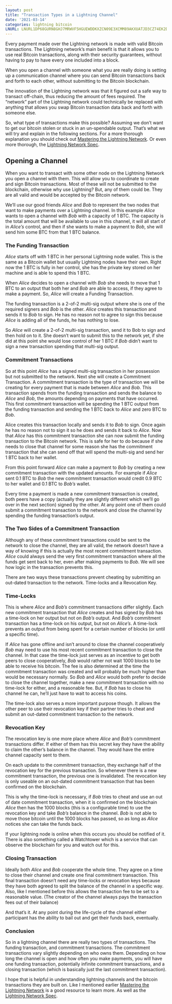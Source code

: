 ```yaml
---
layout: post
title: "Transaction Types in a Lightning Channel"
date: '2021-03-14'
categories: lightning bitcoin 
LNURL: LNURL1DP68GURN8GHJ7MRWVF5HGUEWDDKXZCN09E3XCMM89AKXUATJD3CZ74EK2DGNGNQ32UVAS
---
```

Every payment made over the Lightning network is made with valid Bitcoin transactions. The Lightning network’s main benefit is that it allows you to use real Bitcoin transactions, along with their security guarantees, without having to pay to have every one included into a block.

When you open a channel with someone what you are really doing is setting up a communication channel where you can send Bitcoin transactions back and forth to each other, without submitting to the Bitcoin blockchain.

The innovation of the Lightning network was that it figured out a safe way to transact off-chain, thus reducing the amount of fees required. The “network” part of the Lightning network could technically be replaced with anything that allows you swap Bitcoin transaction data back and forth with someone else.

So, what type of transactions make this possible? Assuming we don’t want to get our bitcoin stolen or stuck in an un-spendable output. That’s what we will try and explain in the following sections. For a more thorough explanation you should check out [Mastering the Lightning Network](https://github.com/lnbook/lnbook). Or even more thorough, the [Lightning Network Spec](https://github.com/lightningnetwork/lightning-rfc).

## Opening a Channel
When you want to transact with some other node on the Lightning Network you open a channel with them. This will allow you to coordinate to create and sign Bitcoin transactions. Most of these will not be submitted to the blockchain, otherwise why use Lightning? But, any of them could be. They are all valid and would be accepted by the Bitcoin network.

We’ll use our good friends *Alice* and *Bob* to represent the two nodes that want to make payments over a Lightning channel. In this example *Alice* wants to open a channel with *Bob* with a capacity of 1 BTC. The capacity is the total amount that will be available to use in this channel, it will all start of in *Alice’s* control, and then if she wants to make a payment to *Bob*, she will send him some BTC from that 1 BTC balance.

### The Funding Transaction

*Alice* starts off with 1 BTC in her personal Lightning node wallet. This is the same as a Bitcoin wallet but usually Lightning nodes have their own. Right now the 1 BTC is fully in her control, she has the private key stored on her machine and is able to spend this 1 BTC. 

When *Alice* decides to open a channel with *Bob* she needs to move that 1 BTC to an output that both her and *Bob* are able to access, if they agree to make a payment. So, *Alice* will create a Funding Transaction.

The funding transaction is a 2-of-2 multi-sig output where she is one of the required signers and *Bob* is the other. *Alice* creates this transaction and sends it to *Bob* to sign. He has no reason not to agree to sign this because *Alice* is adding all of the funds, he has nothing to lose.

So *Alice* will create a 2-of-2 multi-sig transaction, send it to Bob to sign and then hold on to it. She doesn’t want to submit this to the network yet, if she did at this point she would lose control of her 1 BTC if *Bob* didn’t want to sign a new transaction spending that multi-sig output.

### Commitment Transactions

So at this point *Alice* has a signed multi-sig transaction in her possession but not submitted to the network. Next she will create a Commitment Transaction. A commitment transaction is the type of transaction we will be creating for every payment that is made between *Alice* and *Bob*. This transaction spends from the funding transaction and sends the balance to *Alice* and *Bob*, the amounts depending on payments that have occurred. This first commitment transaction will be spending the 1 BTC output from the funding transaction and sending the 1 BTC back to *Alice* and zero BTC to *Bob*. 

Alice creates this transaction locally and sends it to *Bob* to sign. Once again he has no reason not to sign it so he does and sends it back to *Alice*. Now that *Alice* has this commitment transaction she can now submit the funding transaction to the Bitcoin network. This is safe for her to do because if she needs to close that channel for some reason she has the commitment transaction that she can send off that will spend the multi-sig and send her 1 BTC back to her wallet.

From this point forward *Alice* can make a payment to *Bob* by creating a new commitment transaction with the updated amounts. For example if *Alice* sent 0.1 BTC to *Bob* the new commitment transaction would credit 0.9 BTC to her wallet and 0.1 BTC to *Bob’s* wallet.

Every time a payment is made a new commitment transaction is created, both peers have a copy (actually they are slightly different which we’ll go over in the next section) signed by the other. At any point one of them could submit a commitment transaction to the network and close the channel by spending the funding transaction’s output.

### The Two Sides of a Commitment Transaction

Although any of these commitment transactions could be sent to the network to close the channel, they are all valid, the network doesn’t have a way of knowing if this is actually the most recent commitment transaction. *Alice* could always send the very first commitment transaction where all the funds get sent back to her, even after making payments to *Bob*. We will see how logic in the transaction prevents this.

There are two ways these transactions prevent cheating by submitting an out-dated transaction to the network. Time-locks and a Revocation Key.

### Time-Locks

This is where *Alice* and *Bob’s* commitment transactions differ slightly. Each new commitment transaction that *Alice* creates and has signed by *Bob* has a time-lock on her output but not on *Bob’s* output. And *Bob’s* commitment transaction has a time-lock on his output, but not on *Alice’s*. A time-lock prevents an output from being spent for a certain number of blocks (or until a specific time).

If *Alice* has gone offline and isn’t around to close the channel cooperatively *Bob* may need to use his most recent commitment transaction to close the channel. In that case the time-lock just serves as an incentive to get both peers to close cooperatively, *Bob* would rather not wait 1000 blocks to be able to receive his bitcoin. The fee is also determined at the time the commitment transaction was created and will probably be much higher than would be necessary normally. So *Bob* and *Alice* would both prefer to decide to close the channel together, make a new commitment transaction with no time-lock for either, and a reasonable fee. But, if *Bob* has to close his channel he can, he’ll just have to wait to access his coins.

The time-lock also serves a more important purpose though. It allows the other peer to use their revocation key if their partner tries to cheat and submit an out-dated commitment transaction to the network.

### Revocation Key

The revocation key is one more place where *Alice* and *Bob’s* commitment transactions differ. If either of them has this secret key they have the ability to claim the other’s balance in the channel. They would have the entire channel capacity sent to them.

On each update to the commitment transaction, they exchange half of the revocation key for the previous transaction. So whenever there is a new commitment transaction, the previous one is invalidated. The revocation key is only useable on an out-dated commitment transaction that has been confirmed on the blockchain.

This is why the time-lock is necessary, if *Bob* tries to cheat and use an out of date commitment transaction, when it is confirmed on the blockchain *Alice* then has the 1000 blocks (this is a configurable time) to use the revocation key and take *Bob’s* balance in the channel. *Bob* is not able to move those bitcoin until the 1000 blocks has passed, so as long as *Alice* notices she can take the funds back.

If your lightning node is online when this occurs you should be notified of it. There is also something called a Watchtower which is a service that can observe the blockchain for you and watch out for this.

### Closing Transaction

Ideally both *Alice* and *Bob* cooperate the whole time. They agree on a time to close their channel and create one final commitment transaction. This final transaction doesn’t need any time-locks or revocation keys because they have both agreed to split the balance of the channel in a specific way. Also, like I mentioned before this allows the transaction fee to be set to a reasonable value. (The creator of the channel always pays the transaction fees out of their balance)

And that’s it. At any point during the life-cycle of the channel either participant has the ability to bail out and get their funds back, eventually. 

### Conclusion

So in a lightning channel there are really two types of transactions. The funding transaction, and commitment transactions. The commitment transactions vary slightly depending on who owns them. Depending on how long the channel is open and how often you make payments, you will have one funding transaction, potentially infinite commitment transactions, and a closing transaction (which is basically just the last commitment transaction).

I hope that is helpful in understanding lightning channels and the bitcoin transactions they are built on. Like I mentioned earlier [Mastering the Lightning Network](https://github.com/lnbook/lnbook) is a good resource to learn more. As well as the [Lightning Network Spec](https://github.com/lightningnetwork/lightning-rfc).
